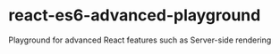 # react-es6-advanced-playground
Playground for advanced React features such as Server-side rendering 
